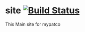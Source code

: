 # site [![Build Status](https://travis-ci.org/MyPatco/site.svg?branch=master)](https://travis-ci.org/MyPatco/site)
This Main site for mypatco
